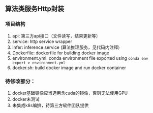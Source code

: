 ## 算法类服务Http封装
### 项目结构
1. api: 第三方api接口（文件读写，结果更新等）
2. service: http service wrapper
3. infer: inference service (算法推理服务，见代码内注释)
4. Dockerfile: dockerfile for building docker image
5. environment.yml: conda environment file exported using ```conda env export > environment.yml```
6. docker.sh: build docker image and run docker container

### 待修改部分：
1. docker基础镜像应当选用含cuda的镜像，否则无法使用GPU 
2. docker未测试
3. 未集成k8s编排，待第三方软件团队提供
